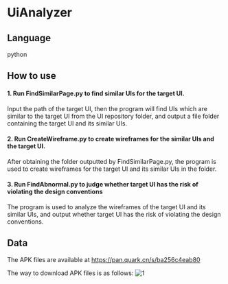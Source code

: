 # UiAnalyzer
## Language
python

## How to use
#### 1. Run FindSimilarPage.py to find similar UIs for the target UI. 
Input the path of the target UI, then the program will find UIs which are similar to the target UI from the UI repository folder, and output a file folder containing the target UI and its similar UIs.
#### 2. Run CreateWireframe.py to create wireframes for the similar UIs and the target UI.
After obtaining the folder outputted by FindSimilarPage.py, the program is used to create wireframes for the target UI and its similar UIs in the folder.

#### 3. Run FindAbnormal.py to judge whether target UI has the risk of violating the design conventions
The program is used to analyze the wireframes of the target UI and its similar UIs, and output whether target UI has the risk of violating the design conventions.

## Data
The APK files are available at https://pan.quark.cn/s/ba256c4eab80

The way to download APK files is as follows:
![1](https://github.com/Hylance1224/UiAnalyzer/assets/39308424/bb70ca7d-fa30-48f6-9b1c-3c42b3b62e74)
